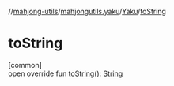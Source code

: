 //[mahjong-utils](../../../index.md)/[mahjongutils.yaku](../index.md)/[Yaku](index.md)/[toString](to-string.md)

# toString

[common]\
open override fun [toString](to-string.md)(): [String](https://kotlinlang.org/api/latest/jvm/stdlib/kotlin-stdlib/kotlin/-string/index.html)
